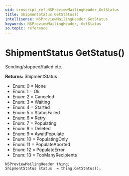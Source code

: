 ```yaml
---
uid: crmscript_ref_NSPreviewMailingHeader_GetStatus
title: ShipmentStatus GetStatus()
intellisense: NSPreviewMailingHeader.GetStatus
keywords: NSPreviewMailingHeader, GetStatus
so.topic: reference
---
```


# ShipmentStatus GetStatus()

Sending/stopped/failed etc.

**Returns:** ShipmentStatus

* Enum: 0 = None
* Enum: 1 = Ok
* Enum: 2 = Canceled
* Enum: 3 = Waiting
* Enum: 4 = Started
* Enum: 5 = StatusFailed
* Enum: 6 = Retry
* Enum: 7 = Populating
* Enum: 8 = Deleted
* Enum: 9 = AwaitPopulate
* Enum: 10 = PopulatingOnly
* Enum: 11 = PopulateAborted
* Enum: 12 = PopulateError
* Enum: 13 = TooManyRecipients

```crmscript
NSPreviewMailingHeader thing;
ShipmentStatus status  = thing.GetStatus();
```

